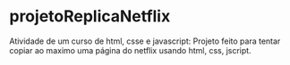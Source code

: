 # projetoReplicaNetflix
Atividade de um curso de html, csse e javascript:
Projeto feito para tentar copiar ao maximo uma página do netflix usando html, css, jscript.
